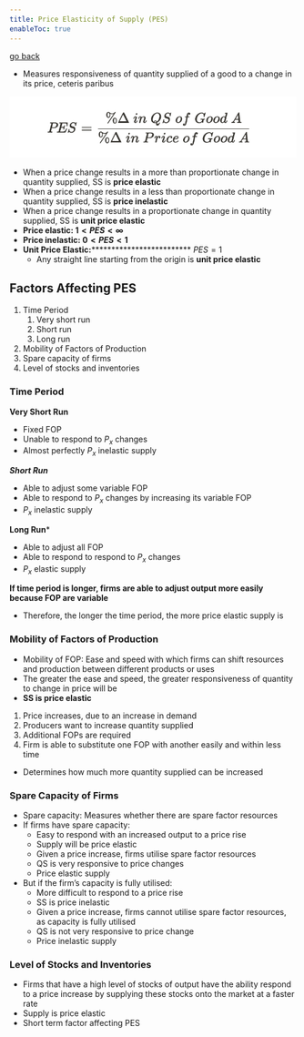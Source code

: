 ```yaml
---
title: Price Elasticity of Supply (PES)
enableToc: true
---
```


[go back](11Subjects/11Economics.md)

- Measures responsiveness of quantity supplied of a good to a change in its price, ceteris paribus

![](11SubjectImages/pes.png)


-   When a price change results in a more than proportionate change in quantity supplied, SS is **************************price elastic**************************
-   When a price change results in a less than proportionate change in quantity supplied, SS is **price inelastic**
-   When a price change results in a proportionate change in quantity supplied, SS is **unit price elastic**
-   **Price elastic: $1<PES<∞$**
-   **Price inelastic: $0<PES<1$**
-   **Unit Price Elastic:*************************** $PES=1$
    -   Any straight line starting from the origin is **unit price elastic**

## Factors Affecting PES

1.  Time Period
    1.  Very short run
    2.  Short run
    3.  Long run
2.  Mobility of Factors of Production
3.  Spare capacity of firms
4.  Level of stocks and inventories

### Time Period

************************Very Short Run************************

-   Fixed FOP
-   Unable to respond to $P_x$ changes
-   Almost perfectly $P_x$ inelastic supply

***Short Run***

-   Able to adjust some variable FOP
-   Able to respond to $P_x$ changes by increasing its variable FOP
-   $P_x$ inelastic supply

**************Long Run***************

-   Able to adjust all FOP
-   Able to respond to respond to $P_x$ changes
-   $P_x$ elastic supply

**********************************************************************************************If time period is longer, firms are able to adjust output more easily because FOP are variable**********************************************************************************************

-   Therefore, the longer the time period, the more price elastic supply is

### Mobility of Factors of Production

-   Mobility of FOP: Ease and speed with which firms can shift resources and production between different products or uses
-   The greater the ease and speed, the greater responsiveness of quantity to change in price will be
-   ******************************SS is price elastic******************************

1.  Price increases, due to an increase in demand
2.  Producers want to increase quantity supplied
3.  Additional FOPs are required
4.  Firm is able to substitute one FOP with another easily and within less time

-   Determines how much more quantity supplied can be increased

### Spare Capacity of Firms

-   Spare capacity: Measures whether there are spare factor resources
-   If firms have spare capacity:
    -   Easy to respond with an increased output to a price rise
    -   Supply will be price elastic
    -   Given a price increase, firms utilise spare factor resources
    -   QS is very responsive to price changes
    -   Price elastic supply
-   But if the firm’s capacity is fully utilised:
    -   More difficult to respond to a price rise
    -   SS is price inelastic
    -   Given a price increase, firms cannot utilise spare factor resources, as capacity is fully utilised
    -   QS is not very responsive to price change
    -   Price inelastic supply

### Level of Stocks and Inventories

-   Firms that have a high level of stocks of output have the ability respond to a price increase by supplying these stocks onto the market at a faster rate
-   Supply is price elastic
-   Short term factor affecting PES